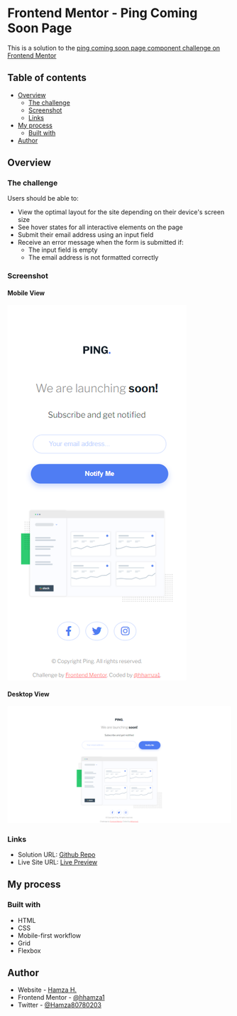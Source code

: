 # Frontend Mentor - Ping Coming Soon Page

This is a solution to the [ping coming soon page component challenge on Frontend Mentor](https://www.frontendmentor.io/challenges/single-price-grid-component-5ce41129d0ff452fec5abbbc)

## Table of contents

- [Overview](#overview)
  - [The challenge](#the-challenge)
  - [Screenshot](#screenshot)
  - [Links](#links)
- [My process](#my-process)
  - [Built with](#built-with)
- [Author](#author)

## Overview

### The challenge

Users should be able to:

- View the optimal layout for the site depending on their device's screen size
- See hover states for all interactive elements on the page
- Submit their email address using an input field
- Receive an error message when the form is submitted if:
    - The input field is empty
    - The email address is not formatted correctly

### Screenshot

#### Mobile View
![Mobile View](./screenshots/mobile-view.png)

#### Desktop View
![Desktop View](./screenshots/desktop-view.png)

### Links

- Solution URL: [Github Repo](https://github.com/hhamza1/fem-ping-coming-soon-page)
- Live Site URL: [Live Preview](https://hhamza1.github.io/fem-ping-coming-soon-page/)

## My process

### Built with

- HTML
- CSS
- Mobile-first workflow
- Grid
- Flexbox

## Author

- Website - [Hamza H.](https://roverhollow-yetqlu-3881733548360.stormkit.dev/)
- Frontend Mentor - [@hhamza1](https://www.frontendmentor.io/profile/hhamza1)
- Twitter - [@Hamza80780203](https://twitter.com/Hamza80780203)